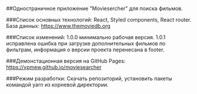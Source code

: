 ##Одностраничное приложение "Moviesercher" для поиска фильмов.

###Список основных технологий:
React, Styled components, React router.
База данных: https://www.themoviedb.org

###Список изменений:
1.0.0 минимально рабочая версия.
1.0.1 исправлена ошибка при загрузке дополнительных фильмов по фильтрам, информация о версии проекта перенесана в footer.

###Демонстационная версия на GitHub Pages:
https://vpmew.github.io/moviesearcher

###Режим разработки:
Скачать репозиторий, установить пакеты командой yarn из корневой директории.
